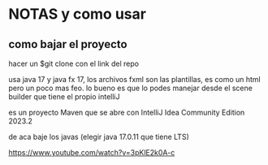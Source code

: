 # NOTAS y como usar

## como bajar el proyecto

hacer un $git clone con el link del repo



usa java 17 y java fx 17, los archivos fxml son las plantillas, es como un html pero un poco mas feo. lo bueno es que lo podes manejar desde el scene builder
que tiene el propio intelliJ

es un proyecto Maven que se abre con IntelliJ Idea Community Edition 2023.2

de aca baje los javas (elegir java 17.0.11 que tiene LTS)

https://www.youtube.com/watch?v=3pKlE2k0A-c
